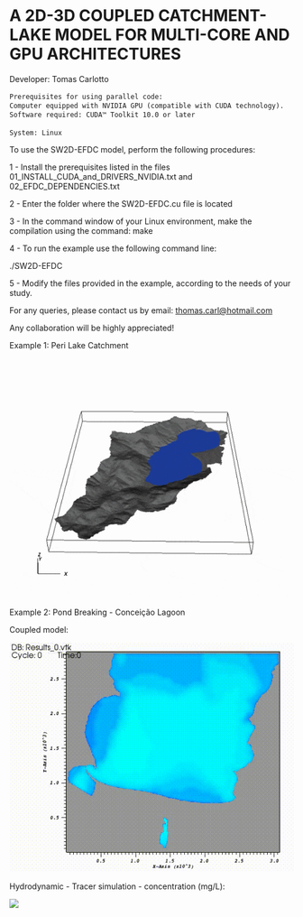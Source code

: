 
# A 2D-3D COUPLED CATCHMENT-LAKE MODEL FOR MULTI-CORE AND GPU ARCHITECTURES

Developer: Tomas Carlotto

    Prerequisites for using parallel code:
    Computer equipped with NVIDIA GPU (compatible with CUDA technology).
    Software required: CUDA™ Toolkit 10.0 or later 
                  
    System: Linux
         

To use the SW2D-EFDC model, perform the following procedures:
 
1 - Install the prerequisites listed in the files 01_INSTALL_CUDA_and_DRIVERS_NVIDIA.txt and 02_EFDC_DEPENDENCIES.txt

2 - Enter the folder where the SW2D-EFDC.cu file is located

3 - In the command window of your Linux environment, make the compilation using the command:
make

4 - To run the example use the following command line:

./SW2D-EFDC

5 - Modify the files provided in the example, according to the needs of your study.

For any queries, please contact us by email: thomas.carl@hotmail.com

Any collaboration will be highly appreciated!

Example 1: Peri Lake Catchment

![](Peri_Lake_Catchment.gif) 

Example 2: Pond Breaking - Conceição Lagoon

Coupled model:

![](PondBreaking_ConceicaoLagoon.gif) 

Hydrodynamic - Tracer simulation - concentration (mg/L):

![](PondBreaking_sw2d-EFDC.gif)
